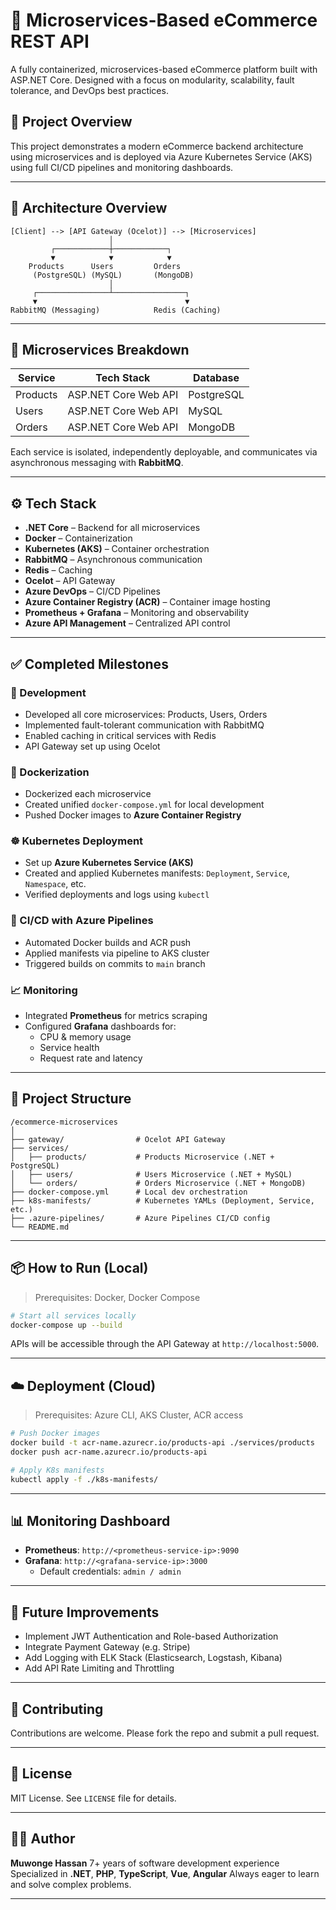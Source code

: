 
# 🛒 Microservices-Based eCommerce REST API

A fully containerized, microservices-based eCommerce platform built with ASP.NET Core. Designed with a focus on modularity, scalability, fault tolerance, and DevOps best practices.

## 🚀 Project Overview

This project demonstrates a modern eCommerce backend architecture using microservices and is deployed via Azure Kubernetes Service (AKS) using full CI/CD pipelines and monitoring dashboards.

---

## 🧩 Architecture Overview

```
[Client] --> [API Gateway (Ocelot)] --> [Microservices]
                      │
         ┌────────────┼────────────┐
         ▼            ▼            ▼
    Products      Users         Orders
     (PostgreSQL) (MySQL)       (MongoDB)
                      │
     ┌────────────────┴────────────────┐
     ▼                                 ▼
RabbitMQ (Messaging)            Redis (Caching)
```

---

## 🧱 Microservices Breakdown

| Service     | Tech Stack             | Database     |
|-------------|------------------------|--------------|
| Products    | ASP.NET Core Web API   | PostgreSQL   |
| Users       | ASP.NET Core Web API   | MySQL        |
| Orders      | ASP.NET Core Web API   | MongoDB      |

Each service is isolated, independently deployable, and communicates via asynchronous messaging with **RabbitMQ**.

---

## ⚙️ Tech Stack

- **.NET Core** – Backend for all microservices
- **Docker** – Containerization
- **Kubernetes (AKS)** – Container orchestration
- **RabbitMQ** – Asynchronous communication
- **Redis** – Caching
- **Ocelot** – API Gateway
- **Azure DevOps** – CI/CD Pipelines
- **Azure Container Registry (ACR)** – Container image hosting
- **Prometheus + Grafana** – Monitoring and observability
- **Azure API Management** – Centralized API control

---

## ✅ Completed Milestones

### 🔨 Development
- Developed all core microservices: Products, Users, Orders
- Implemented fault-tolerant communication with RabbitMQ
- Enabled caching in critical services with Redis
- API Gateway set up using Ocelot

### 🐳 Dockerization
- Dockerized each microservice
- Created unified `docker-compose.yml` for local development
- Pushed Docker images to **Azure Container Registry**

### ☸️ Kubernetes Deployment
- Set up **Azure Kubernetes Service (AKS)**
- Created and applied Kubernetes manifests: `Deployment`, `Service`, `Namespace`, etc.
- Verified deployments and logs using `kubectl`

### 🔁 CI/CD with Azure Pipelines
- Automated Docker builds and ACR push
- Applied manifests via pipeline to AKS cluster
- Triggered builds on commits to `main` branch

### 📈 Monitoring
- Integrated **Prometheus** for metrics scraping
- Configured **Grafana** dashboards for:
  - CPU & memory usage
  - Service health
  - Request rate and latency

---

## 📂 Project Structure

```
/ecommerce-microservices
│
├── gateway/                # Ocelot API Gateway
├── services/
│   ├── products/           # Products Microservice (.NET + PostgreSQL)
│   ├── users/              # Users Microservice (.NET + MySQL)
│   └── orders/             # Orders Microservice (.NET + MongoDB)
├── docker-compose.yml      # Local dev orchestration
├── k8s-manifests/          # Kubernetes YAMLs (Deployment, Service, etc.)
├── .azure-pipelines/       # Azure Pipelines CI/CD config
└── README.md
```

---

## 📦 How to Run (Local)

> Prerequisites: Docker, Docker Compose

```bash
# Start all services locally
docker-compose up --build
```

APIs will be accessible through the API Gateway at `http://localhost:5000`.

---

## ☁️ Deployment (Cloud)

> Prerequisites: Azure CLI, AKS Cluster, ACR access

```bash
# Push Docker images
docker build -t acr-name.azurecr.io/products-api ./services/products
docker push acr-name.azurecr.io/products-api

# Apply K8s manifests
kubectl apply -f ./k8s-manifests/
```

---

## 📊 Monitoring Dashboard

- **Prometheus**: `http://<prometheus-service-ip>:9090`
- **Grafana**: `http://<grafana-service-ip>:3000`
  - Default credentials: `admin / admin`

---

## 🧪 Future Improvements

- Implement JWT Authentication and Role-based Authorization
- Integrate Payment Gateway (e.g. Stripe)
- Add Logging with ELK Stack (Elasticsearch, Logstash, Kibana)
- Add API Rate Limiting and Throttling

---




## 🤝 Contributing

Contributions are welcome. Please fork the repo and submit a pull request.

---

## 📄 License

MIT License. See `LICENSE` file for details.

---

## 👨‍💻 Author

**Muwonge Hassan**
7+ years of software development experience
Specialized in **.NET**, **PHP**, **TypeScript**, **Vue**, **Angular**
Always eager to learn and solve complex problems.

---
